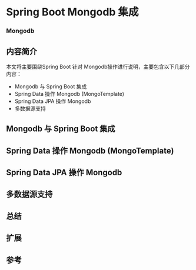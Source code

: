 # Spring Boot Mongodb 集成  


### Mongodb  




## 内容简介
本文将主要围绕Spring Boot 针对 Mongodb操作进行说明，主要包含以下几部分内容：  
* Mongodb 与 Spring Boot 集成  
* Spring Data 操作 Mongodb (MongoTemplate)  
* Spring Data JPA 操作 Mongodb  
* 多数据源支持  

## Mongodb 与 Spring Boot 集成  


## Spring Data 操作 Mongodb (MongoTemplate)   




## Spring Data JPA 操作 Mongodb  



## 多数据源支持  




## 总结  



## 扩展   




## 参考   

